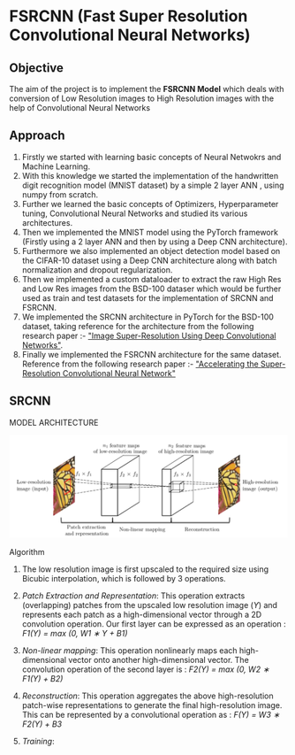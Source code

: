 # FSRCNN (Fast Super Resolution Convolutional Neural Networks)

## Objective
The aim of the project is to implement the **FSRCNN Model** which deals with conversion of Low Resolution images to High Resolution images with the help of Convolutional Neural Networks

## Approach
1. Firstly we started with learning basic concepts of Neural Netwokrs and Machine Learning.
2. With this knowledge we started the implementation of the handwritten digit recognition model (MNIST dataset) by a simple 2 layer ANN , using numpy from scratch.
3. Further we learned the basic concepts of Optimizers, Hyperparameter tuning, Convolutional Neural Networks and studied its various architectures.
4. Then we implemented the MNIST model using the PyTorch framework (Firstly using a 2 layer ANN and then by using a Deep CNN architecture).
5. Furthermore we also implemented an object detection model based on the CIFAR-10 dataset using a Deep CNN architecture along with batch normalization and dropout regularization.
6. Then we implemented a custom dataloader to extract the raw High Res and Low Res images from the BSD-100 dataser which would be further used as train and test datasets for the implementation of SRCNN and FSRCNN.
7. We implemented the SRCNN architecture in PyTorch for the BSD-100 dataset, taking reference for the architecture from the following research paper :-
["Image Super-Resolution Using Deep Convolutional Networks"](https://arxiv.org/abs/1501.00092).
8. Finally we implemented the FSRCNN architecture for the same dataset. Reference from the following research paper :- 
["Accelerating the Super-Resolution Convolutional Neural Network"](https://arxiv.org/pdf/1608.00367v1.pdf)

## SRCNN

MODEL ARCHITECTURE
<center><img src="./thumbnails/srcnn.png"></center>

Algorithm 
1. The low resolution image is first upscaled to the required size using Bicubic interpolation, which is followed by 3 operations.
2. *Patch Extraction and Representation*: This operation extracts (overlapping) patches from the upscaled low resolution image (*Y*) and represents each patch as a
high-dimensional vector through a 2D convolution operation. Our first layer can be expressed as an operation : *F1(Y) = max (0, W1 ∗ Y + B1)*
3. *Non-linear mapping*: This operation nonlinearly maps each high-dimensional vector onto another high-dimensional vector. The convolution operation of the second layer is : *F2(Y) = max (0, W2 ∗ F1(Y) + B2)*
4. *Reconstruction*: This operation aggregates the above high-resolution patch-wise representations to generate the final high-resolution image. This can be represented by a convolutional operation as : *F(Y) = W3 ∗ F2(Y) + B3*

6. *Training*:  
